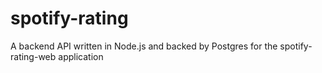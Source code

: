 # spotify-rating

A backend API written in Node.js and backed by Postgres for the spotify-rating-web application
